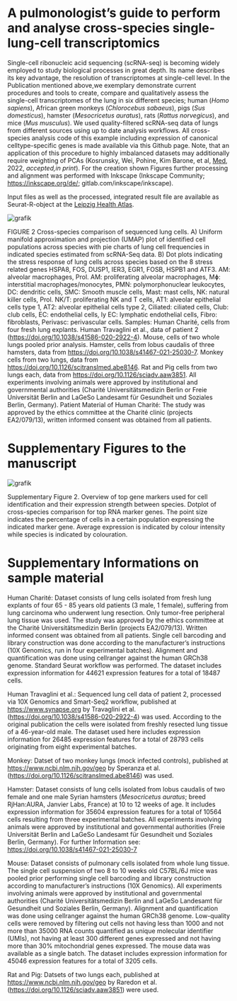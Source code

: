 
# A pulmonologist’s guide to perform and analyse cross-species single-lung-cell transcriptomics 

Single-cell ribonucleic acid sequencing (scRNA-seq) is becoming widely employed to study biological processes in great depth. Its name describes its key advantage, the resolution of transcriptomes at single-cell level.
In the Publication mentioned above,we exemplary demonstrate current procedures and tools to create, compare and qualitatively assess the single-cell transcriptomes of the lung in six different species; human (*Homo sapiens*), African green monkeys (*Chlorocebus sabaeus*), pigs (*Sus domesticus*), hamster (*Mesocricetus auratus*), rats (*Rattus norvegicus*), and mice (*Mus musculus*). We used quality-filtered scRNA-seq data of lungs from different sources using up to date analysis workflows.
All cross-species analysis code of this example including expression of canonical celltype-specific genes is made available via this Github page. Note, that an application of this procedure to highly imbalanced datasets may additionally require  weighting of PCAs (Kosrunsky, Wei, Pohine, Kim Barone, et al, [Med](https://www.cell.com/med/home), 2022, *accepted,in print*). For the creation shown Figures further processing and alignment was performed with Inkscape (Inkscape Community; https://inkscape.org/de/; gitlab.com/inkscape/inkscape). 

Input files as well as the processed, integrated result file are available as Seurat-R-object at the [Leipzig Health Atlas](https://www.health-atlas.de/studies/54). 

![grafik](https://user-images.githubusercontent.com/73164857/157898202-fda5e47f-9f26-41f5-a6c3-8a59e3e44956.png)

FIGURE 2
Cross-species comparison of sequenced lung cells. A) Uniform manifold approximation and projection (UMAP) plot of identified cell populations across species with pie charts of lung cell frequencies in indicated species estimated from scRNA-Seq data. B) Dot plots indicating the stress response of lung cells across species based on the 8 stress related genes HSPA8, FOS, DUSP1, IER3, EGR1, FOSB, HSPB1 and ATF3. AM: alveolar macrophages, Prol. AM: proliferating alveolar macrophages, Mɸ: interstitial macrophages/monocytes, PMN: polymorphonuclear leukocytes, DC: dendritic cells, SMC: Smooth muscle cells, Mast: mast cells, NK: natural killer cells, Prol. NK/T: proliferating NK and T cells, AT1: alveolar epithelial cells type 1, AT2: alveolar epithelial cells type 2, Ciliated: ciliated cells, Club: club cells, EC: endothelial cells, ly EC: lymphatic endothelial cells, Fibro: fibroblasts, Perivasc: perivascular cells. Samples: Human Charité, cells from four fresh lung explants. Human Travaglini et al., data of patient 2 (https://doi.org/10.1038/s41586-020-2922-4). Mouse, cells of two whole lungs pooled prior analysis. Hamster, cells from lobus caudalis of three hamsters, data from https://doi.org/10.1038/s41467-021-25030-7. Monkey cells from two lungs, data from https://doi.org/10.1126/scitranslmed.abe8146. Rat and Pig cells from two lungs each, data from https://doi.org/10.1126/sciadv.aaw3851. All experiments involving animals were approved by institutional and governmental authorities (Charité Universitätsmedizin Berlin or Freie Universität Berlin and LaGeSo Landesamt für Gesundheit und Soziales Berlin, Germany). Patient Material of Human Charité: The study was approved by the ethics committee at the Charité clinic (projects EA2/079/13), written informed consent was obtained from all patients. 


# Supplementary Figures to the manuscript 
![grafik](https://user-images.githubusercontent.com/73164857/157898462-06d44001-2409-4eee-8cec-c7ee1c51571a.png)

Supplementary Figure 2. Overview of top gene markers used for cell identification and their expression strength between species. Dotplot of cross-species comparison for top RNA marker genes. The point size indicates the percentage of cells in a certain population expressing the indicated marker gene. Average expression is indicated by colour intensity while species is indicated by colouration. 

# Supplementary Informations on sample material

Human Charité: Dataset consists of lung cells isolated from fresh lung explants of four 65 - 85 years old patients (3 male, 1 female), suffering from lung carcinoma who underwent lung resection. Only tumor-free peripheral lung tissue was used. The study was approved by the ethics committee at the Charité Universitätsmedizin Berlin (projects EA2/079/13). Written informed consent was obtained from all patients. Single cell barcoding and library construction was done according to the manufacturer’s instructions (10X Genomics, run in four experimental batches). Alignment and quantification was done using cellranger against the human GRCh38 genome. Standard Seurat workflow was performed. The dataset includes expression information for 44621 expression features for a total of 18487 cells.

Human Travaglini et al.: Sequenced lung cell data of patient 2, processed via 10X Genomics and Smart-Seq2 workflow, published at https://www.synapse.org by Travaglini et al. (https://doi.org/10.1038/s41586-020-2922-4) was used. According to the original publication the cells were isolated from freshly resected lung tissue of a 46-year-old male. The dataset used here includes expression information for 26485 expression features for a total of 28793 cells originating from eight experimental batches.

Monkey: Datset of two monkey lungs (mock infected controls), published at https://www.ncbi.nlm.nih.gov/geo by Speranza et al. (https://doi.org/10.1126/scitranslmed.abe8146) was used.

Hamster: Dataset consists of lung cells isolated from lobus caudalis of two female and one male Syrian hamsters (*Mesocricetus auratus*; breed RjHan:AURA, Janvier Labs, France) at 10 to 12 weeks of age. It includes expression information for 35604 expression features for a total of 10564 cells resulting from three experimental batches. All experiments involving animals were approved by institutional and governmental authorities (Freie Universität Berlin and LaGeSo Landesamt für Gesundheit und Soziales Berlin, Germany). For further Information see: https://doi.org/10.1038/s41467-021-25030-7

Mouse: Dataset consists of pulmonary cells isolated from whole lung tissue. The single cell suspension of two 8 to 10 weeks old C57BL/6J mice was pooled prior performing single cell barcoding and library construction according to manufacturer’s instructions (10X Genomics). All experiments involving animals were approved by institutional and governmental authorities (Charité Universitätsmedizin Berlin and LaGeSo Landesamt für Gesundheit und Soziales Berlin, Germany). Alignment and quantification was done using cellranger against the human GRCh38 genome. Low-quality cells were removed by filtering out cells not having less than 1000 and not more than 35000 RNA counts quantified as unique molecular identifier (UMIs), not having at least 300 different genes expressed and not having more than 30% mitochondrial genes expressed. The mouse data was available as a single batch. The dataset includes expression information for 45046 expression features for a total of 3205 cells.

Rat and Pig: Datsets of two lungs each, published at https://www.ncbi.nlm.nih.gov/geo by Raredon et al. (https://doi.org/10.1126/sciadv.aaw3851) were used.
